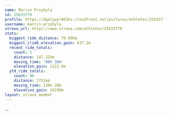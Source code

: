 ```yaml
---
name: Marcin Przybyla
id: 25633770
profile: https://dgalywyr863hv.cloudfront.net/pictures/athletes/25633770/12947173/2/large.jpg
username: marcin-przybyla
strava_url: https://www.strava.com/athletes/25633770
stats:
  biggest_ride_distance: 79.09km
  biggest_climb_elevation_gain: 637.2m
  recent_ride_totals:
    count: 5
    distance: 147.22km
    moving_time: '08h 36m'
    elevation_gain: 1223.8m
  ytd_ride_totals:
    count: 96
    distance: 2751km
    moving_time: 136h 28m
    elevation_gain: 24198m
layout: strava_member
--- 
```

...

